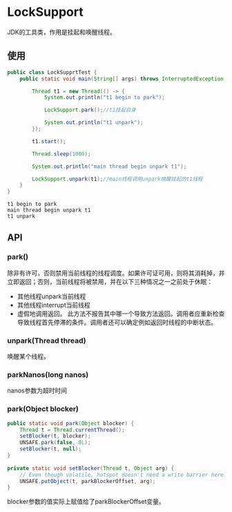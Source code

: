 # LockSupport

JDK的工具类，作用是挂起和唤醒线程。

## 使用
```java
public class LockSupprtTest {
    public static void main(String[] args) throws InterruptedException {

        Thread t1 = new Thread(() -> {
            System.out.println("t1 begin to park");

            LockSupport.park();//t1挂起自身

            System.out.println("t1 unpark");
        });

        t1.start();

        Thread.sleep(1000);

        System.out.println("main thread begin unpark t1");

        LockSupport.unpark(t1);//main线程调用unpark唤醒挂起的t1线程
    }
}
```
```
t1 begin to park
main thread begin unpark t1
t1 unpark
```

## API

### park()
除非有许可，否则禁用当前线程的线程调度。如果许可证可用，则将其消耗掉，并立即返回；否则，当前线程将被禁用，并在以下三种情况之一之前处于休眠：
- 其他线程unpark当前线程
- 其他线程interrupt当前线程
- 虚假地调用返回。
此方法不报告其中哪一个导致方法返回。调用者应重新检查导致线程首先停滞的条件。调用者还可以确定例如返回时线程的中断状态。

### unpark(Thread thread)
唤醒某个线程。

### parkNanos(long nanos)
nanos参数为超时时间

### park(Object blocker)
```java
public static void park(Object blocker) {
    Thread t = Thread.currentThread();
    setBlocker(t, blocker);
    UNSAFE.park(false, 0L);
    setBlocker(t, null);
}
    
private static void setBlocker(Thread t, Object arg) {
    // Even though volatile, hotspot doesn't need a write barrier here.
    UNSAFE.putObject(t, parkBlockerOffset, arg);
}
```
blocker参数的值实际上赋值给了parkBlockerOffset变量。